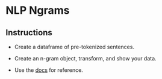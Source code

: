 # NLP Ngrams

## Instructions

* Create a dataframe of pre-tokenized sentences.

* Create an n-gram object, transform, and show your data.

* Use the [docs](https://spark.apache.org/docs/2.2.0/ml-features.html#n-gram) for reference.
